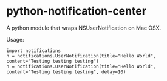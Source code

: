 python-notification-center
================================

A python module that wraps NSUserNotification on Mac OSX.

Usage:

    import notifications
    n = notifications.UserNotification(title="Hello World", content="Testing testing testing")
    n = notifications.UserNotification(title="Hello World", content="Testing testing testing", delay=10)
